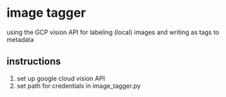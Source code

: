 # image tagger

using the GCP vision API for labeling (local) images and writing as tags to metadata

## instructions
1. set up google cloud vision API
2. set path for credentials in image_tagger.py